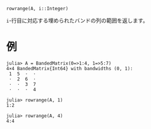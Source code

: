 ```
rowrange(A, i::Integer)
```

`i`-行目に対応する埋められたバンドの列の範囲を返します。

# 例

```jldoctest
julia> A = BandedMatrix(0=>1:4, 1=>5:7)
4×4 BandedMatrix{Int64} with bandwidths (0, 1):
 1  5  ⋅  ⋅
 ⋅  2  6  ⋅
 ⋅  ⋅  3  7
 ⋅  ⋅  ⋅  4

julia> rowrange(A, 1)
1:2

julia> rowrange(A, 4)
4:4
```
